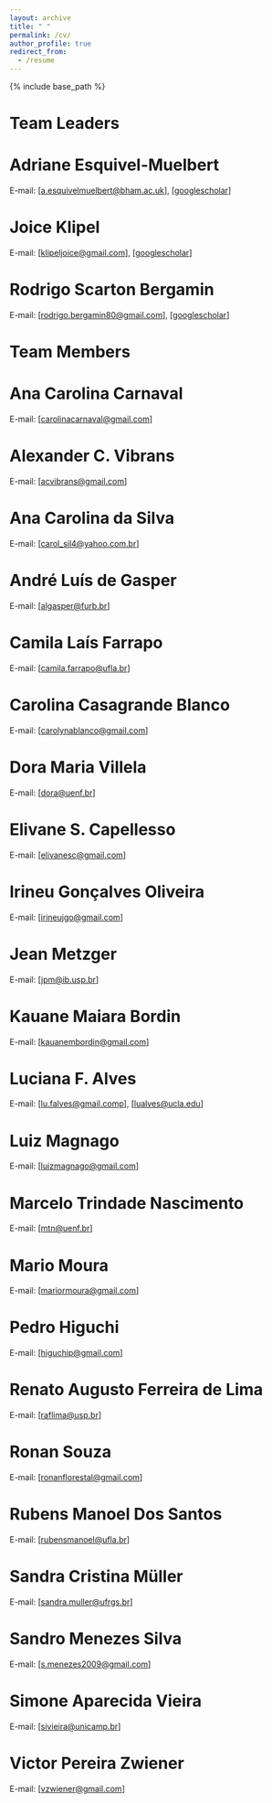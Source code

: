 ```yaml
---
layout: archive
title: " "
permalink: /cv/
author_profile: true
redirect_from:
  - /resume
---
```


{% include base_path %}

Team Leaders
======
# Adriane Esquivel-Muelbert

E-mail: [[a.esquivelmuelbert@bham.ac.uk](mailto:a.esquivelmuelbert@bham.ac.uk)], [[googlescholar](https://scholar.google.com/citations?user=d6XOOK0AAAAJ&hl=en)]

# Joice Klipel

E-mail: [[klipeljoice@gmail.com](mailto:klipeljoice@gmail.com)], [[googlescholar](https://scholar.google.com/citations?user=oG4eV9MAAAAJ&hl=pt-BR)]

# Rodrigo Scarton Bergamin

E-mail: [[rodrigo.bergamin80@gmail.com](mailto:rodrigo.bergamin80@gmail.com)], [[googlescholar](https://scholar.google.com.br/citations?user=uAoCb5gAAAAJ&hl=pt-PT)]


Team Members
======
# Ana Carolina Carnaval

E-mail: [[carolinacarnaval@gmail.com](mailto:carolinacarnaval@gmail.com)]

# Alexander C. Vibrans

E-mail: [[acvibrans@gmail.com](mailto:acvibrans@gmail.com)]

# Ana Carolina da Silva

E-mail: [[carol_sil4@yahoo.com.br](mailto:carol_sil4@yahoo.com.br)]

# André Luís de Gasper

E-mail: [[algasper@furb.br](mailto:algasper@furb.br)]

# Camila Laís Farrapo

E-mail: [[camila.farrapo@ufla.br](mailto:camila.farrapo@ufla.br)]

# Carolina Casagrande Blanco

E-mail: [[carolynablanco@gmail.com](mailto:carolynablanco@gmail.com)]

# Dora Maria Villela

E-mail: [[dora@uenf.br](mailto:dora@uenf.br)]

# Elivane S. Capellesso

E-mail: [[elivanesc@gmail.com](mailto:elivanesc@gmail.com)]

# Irineu Gonçalves Oliveira

E-mail: [[irineujgo@gmail.com](mailto:irineujgo@gmail.com)]

# Jean Metzger

E-mail: [[jpm@ib.usp.br](mailto:jpm@ib.usp.br)]

# Kauane Maiara Bordin

E-mail: [[kauanembordin@gmail.com](mailto:kauanembordin@gmail.com)]

# Luciana F. Alves

E-mail: [[lu.falves@gmail.comp](mailto:lu.falves@gmail.comp)], [[lualves@ucla.edu](mailto:lualves@ucla.edu)]

# Luiz Magnago

E-mail: [[luizmagnago@gmail.com](mailto:luizmagnago@gmail.com)]

# Marcelo Trindade Nascimento

E-mail: [[mtn@uenf.br](mailto:mtn@uenf.br)]

# Mario Moura

E-mail: [[mariormoura@gmail.com](mailto:mariormoura@gmail.com)]

# Pedro Higuchi

E-mail: [[higuchip@gmail.com](mailto:higuchip@gmail.com)]

# Renato Augusto Ferreira de Lima

E-mail: [[raflima@usp.br](mailto:raflima@usp.br)]

# Ronan Souza

E-mail: [[ronanflorestal@gmail.com](mailto:ronanflorestal@gmail.com)]

# Rubens Manoel Dos Santos

E-mail: [[rubensmanoel@ufla.br](mailto:rubensmanoel@ufla.br)]

# Sandra Cristina Müller

E-mail: [[sandra.muller@ufrgs.br](mailto:sandra.muller@ufrgs.br)]

# Sandro Menezes Silva

E-mail: [[s.menezes2009@gmail.com](mailto:s.menezes2009@gmail.com)]

# Simone Aparecida Vieira

E-mail: [[sivieira@unicamp.br](mailto:sivieira@unicamp.br)]

# Victor Pereira Zwiener

E-mail: [[vzwiener@gmail.com](mailto:vzwiener@gmail.com)]




